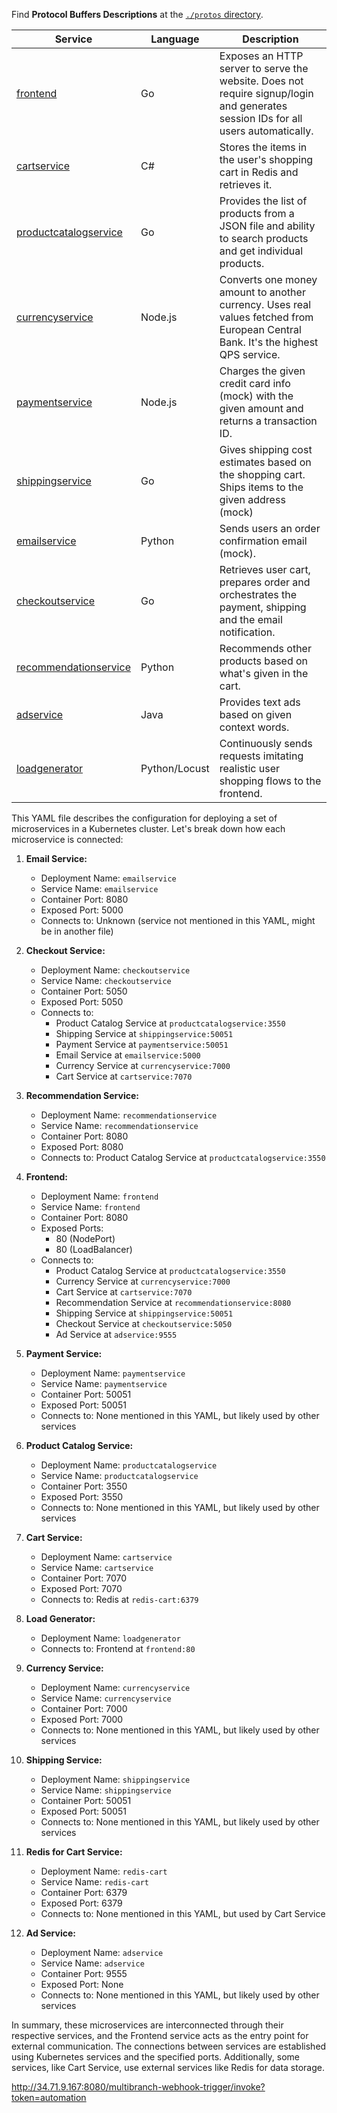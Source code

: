 Find **Protocol Buffers Descriptions** at the [`./protos` directory](/protos).

| Service                                              | Language      | Description                                                                                                                       |
| ---------------------------------------------------- | ------------- | --------------------------------------------------------------------------------------------------------------------------------- |
| [frontend](/src/frontend)                           | Go            | Exposes an HTTP server to serve the website. Does not require signup/login and generates session IDs for all users automatically. |
| [cartservice](/src/cartservice)                     | C#            | Stores the items in the user's shopping cart in Redis and retrieves it.                                                           |
| [productcatalogservice](/src/productcatalogservice) | Go            | Provides the list of products from a JSON file and ability to search products and get individual products.                        |
| [currencyservice](/src/currencyservice)             | Node.js       | Converts one money amount to another currency. Uses real values fetched from European Central Bank. It's the highest QPS service. |
| [paymentservice](/src/paymentservice)               | Node.js       | Charges the given credit card info (mock) with the given amount and returns a transaction ID.                                     |
| [shippingservice](/src/shippingservice)             | Go            | Gives shipping cost estimates based on the shopping cart. Ships items to the given address (mock)                                 |
| [emailservice](/src/emailservice)                   | Python        | Sends users an order confirmation email (mock).                                                                                   |
| [checkoutservice](/src/checkoutservice)             | Go            | Retrieves user cart, prepares order and orchestrates the payment, shipping and the email notification.                            |
| [recommendationservice](/src/recommendationservice) | Python        | Recommends other products based on what's given in the cart.                                                                      |
| [adservice](/src/adservice)                         | Java          | Provides text ads based on given context words.                                                                                   |
| [loadgenerator](/src/loadgenerator)                 | Python/Locust | Continuously sends requests imitating realistic user shopping flows to the frontend.

This YAML file describes the configuration for deploying a set of microservices in a Kubernetes cluster. Let's break down how each microservice is connected:

1. **Email Service:**
   - Deployment Name: `emailservice`
   - Service Name: `emailservice`
   - Container Port: 8080
   - Exposed Port: 5000
   - Connects to: Unknown (service not mentioned in this YAML, might be in another file)

2. **Checkout Service:**
   - Deployment Name: `checkoutservice`
   - Service Name: `checkoutservice`
   - Container Port: 5050
   - Exposed Port: 5050
   - Connects to:
     - Product Catalog Service at `productcatalogservice:3550`
     - Shipping Service at `shippingservice:50051`
     - Payment Service at `paymentservice:50051`
     - Email Service at `emailservice:5000`
     - Currency Service at `currencyservice:7000`
     - Cart Service at `cartservice:7070`

3. **Recommendation Service:**
   - Deployment Name: `recommendationservice`
   - Service Name: `recommendationservice`
   - Container Port: 8080
   - Exposed Port: 8080
   - Connects to: Product Catalog Service at `productcatalogservice:3550`

4. **Frontend:**
   - Deployment Name: `frontend`
   - Service Name: `frontend`
   - Container Port: 8080
   - Exposed Ports:
     - 80 (NodePort)
     - 80 (LoadBalancer)
   - Connects to:
     - Product Catalog Service at `productcatalogservice:3550`
     - Currency Service at `currencyservice:7000`
     - Cart Service at `cartservice:7070`
     - Recommendation Service at `recommendationservice:8080`
     - Shipping Service at `shippingservice:50051`
     - Checkout Service at `checkoutservice:5050`
     - Ad Service at `adservice:9555`

5. **Payment Service:**
   - Deployment Name: `paymentservice`
   - Service Name: `paymentservice`
   - Container Port: 50051
   - Exposed Port: 50051
   - Connects to: None mentioned in this YAML, but likely used by other services

6. **Product Catalog Service:**
   - Deployment Name: `productcatalogservice`
   - Service Name: `productcatalogservice`
   - Container Port: 3550
   - Exposed Port: 3550
   - Connects to: None mentioned in this YAML, but likely used by other services

7. **Cart Service:**
   - Deployment Name: `cartservice`
   - Service Name: `cartservice`
   - Container Port: 7070
   - Exposed Port: 7070
   - Connects to: Redis at `redis-cart:6379`

8. **Load Generator:**
   - Deployment Name: `loadgenerator`
   - Connects to: Frontend at `frontend:80`

9. **Currency Service:**
   - Deployment Name: `currencyservice`
   - Service Name: `currencyservice`
   - Container Port: 7000
   - Exposed Port: 7000
   - Connects to: None mentioned in this YAML, but likely used by other services

10. **Shipping Service:**
    - Deployment Name: `shippingservice`
    - Service Name: `shippingservice`
    - Container Port: 50051
    - Exposed Port: 50051
    - Connects to: None mentioned in this YAML, but likely used by other services

11. **Redis for Cart Service:**
    - Deployment Name: `redis-cart`
    - Service Name: `redis-cart`
    - Container Port: 6379
    - Exposed Port: 6379
    - Connects to: None mentioned in this YAML, but used by Cart Service

12. **Ad Service:**
    - Deployment Name: `adservice`
    - Service Name: `adservice`
    - Container Port: 9555
    - Exposed Port: None
    - Connects to: None mentioned in this YAML, but likely used by other services

In summary, these microservices are interconnected through their respective services, and the Frontend service acts as the entry point for external communication. The connections between services are established using Kubernetes services and the specified ports. Additionally, some services, like Cart Service, use external services like Redis for data storage.



http://34.71.9.167:8080/multibranch-webhook-trigger/invoke?token=automation
